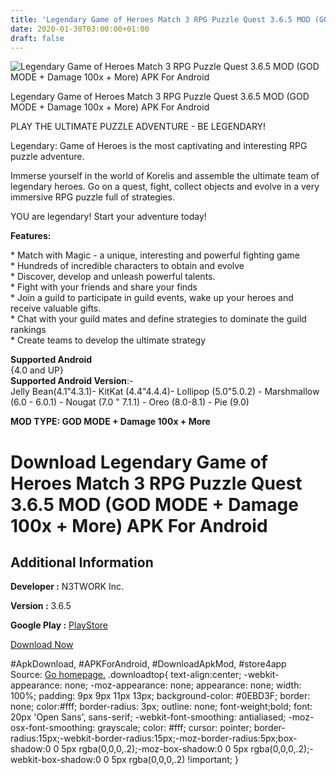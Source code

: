 ```yaml
---
title: 'Legendary Game of Heroes Match 3 RPG Puzzle Quest 3.6.5 MOD (GOD MODE + Damage 100x + More) APK For Android'
date: 2020-01-30T03:00:00+01:00
draft: false
---
```


![Legendary Game of Heroes Match 3 RPG Puzzle Quest 3.6.5 MOD (GOD MODE + Damage 100x + More) APK For Android](https://i2.wp.com/apkhome.net/wp-content/uploads/2020/01/Legendary-Game-of-Heroes-Match-3-RPG-Puzzle-Quest-3.6.5-MOD-GOD-MODE-Damage-100x-More.png "Legendary Game of Heroes Match 3 RPG Puzzle Quest 3.6.5 MOD (GOD MODE + Damage 100x + More) APK For Android")

  

Legendary Game of Heroes Match 3 RPG Puzzle Quest 3.6.5 MOD (GOD MODE + Damage 100x + More) APK For Android

PLAY THE ULTIMATE PUZZLE ADVENTURE - BE LEGENDARY!

Legendary: Game of Heroes is the most captivating and interesting RPG puzzle adventure.

Immerse yourself in the world of Korelis and assemble the ultimate team of legendary heroes. Go on a quest, fight, collect objects and evolve in a very immersive RPG puzzle full of strategies.

YOU are legendary! Start your adventure today!

**Features:**

\* Match with Magic - a unique, interesting and powerful fighting game  
\* Hundreds of incredible characters to obtain and evolve  
\* Discover, develop and unleash powerful talents.  
\* Fight with your friends and share your finds  
\* Join a guild to participate in guild events, wake up your heroes and receive valuable gifts.  
\* Chat with your guild mates and define strategies to dominate the guild rankings  
\* Create teams to develop the ultimate strategy

**Supported Android**  
{4.0 and UP}  
**Supported Android Version**:-  
Jelly Bean(4.1"4.3.1)- KitKat (4.4"4.4.4)- Lollipop (5.0"5.0.2) - Marshmallow (6.0 - 6.0.1) - Nougat (7.0 " 7.1.1) - Oreo (8.0-8.1) - Pie (9.0)

**MOD TYPE: GOD MODE + Damage 100x + More**

Download Legendary Game of Heroes Match 3 RPG Puzzle Quest 3.6.5 MOD (GOD MODE + Damage 100x + More) APK For Android
====================================================================================================================

Additional Information
----------------------

**Developer :** N3TWORK Inc.

**Version :** 3.6.5

**Google Play :** [PlayStore](https://play.google.com/store/apps/details?id=com.n3twork.legendary)

  

[Download Now](https://store4app.co/post/legendary-game-of-heroes-match-3-rpg-puzzle-quest-3-6-5-mod-god-mode-damage-100x-more-apk-for-android_1580314478)

  
#ApkDownload, #APKForAndroid, #DownloadApkMod, #store4app  
Source: [Go homepage.](https://store4app.co/post/legendary-game-of-heroes-match-3-rpg-puzzle-quest-3-6-5-mod-god-mode-damage-100x-more-apk-for-android_1580314478) .downloadtop{ text-align:center; -webkit-appearance: none; -moz-appearance: none; appearance: none; width: 100%; padding: 9px 9px 11px 13px; background-color: #0EBD3F; border: none; color:#fff; border-radius: 3px; outline: none; font-weight;bold; font: 20px 'Open Sans', sans-serif; -webkit-font-smoothing: antialiased; -moz-osx-font-smoothing: grayscale; color: #fff; cursor: pointer; border-radius:15px;-webkit-border-radius:15px;-moz-border-radius:5px;box-shadow:0 0 5px rgba(0,0,0,.2);-moz-box-shadow:0 0 5px rgba(0,0,0,.2);-webkit-box-shadow:0 0 5px rgba(0,0,0,.2) !important; }